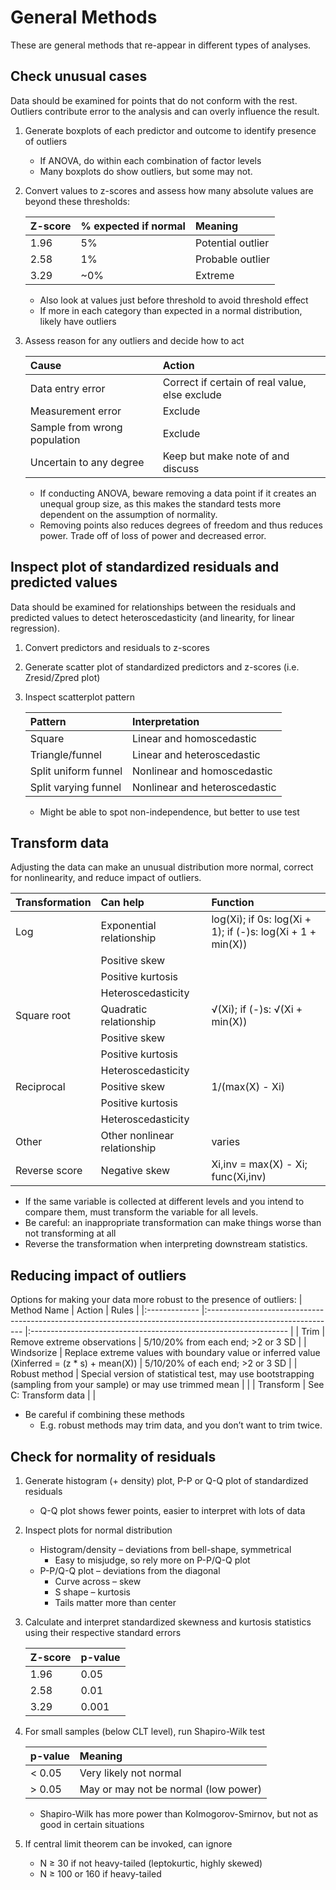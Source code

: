 General Methods
===============

These are general methods that re-appear in different types of analyses.

Check unusual cases
-------------------

Data should be examined for points that do not conform with the rest. Outliers contribute error to the analysis and can overly influence the result.

1.	Generate boxplots of each predictor and outcome to identify presence of outliers
    - If ANOVA, do within each combination of factor levels
    - Many boxplots do show outliers, but some may not.
2.	Convert values to z-scores and assess how many absolute values are beyond these thresholds:

    | Z-score	| % expected if normal | Meaning           |
    |:------- |:-------------------- |:----------------- |
    | 1.96	  |  5%	                 | Potential outlier |
    | 2.58	  |  1%	                 | Probable outlier  |
    | 3.29	  | ~0%	                 | Extreme           |

    - Also look at values just before threshold to avoid threshold effect
    - If more in each category than expected in a normal distribution, likely have outliers

3.	Assess reason for any outliers and decide how to act

    | Cause                        | Action                                         |
    |:---------------------------- |:---------------------------------------------- |
    | Data entry error             | Correct if certain of real value, else exclude |
    | Measurement error	           | Exclude                                        |
    | Sample from wrong population | Exclude                                        |
    | Uncertain to any degree	     | Keep but make note of and discuss              |

    - If conducting ANOVA, beware removing a data point if it creates an unequal group size, as this makes the standard tests more dependent on the assumption of normality.
    - Removing points also reduces degrees of freedom and thus reduces power. Trade off of loss of power and decreased error.

Inspect plot of standardized residuals and predicted values
-----------------------------------------------------------

Data should be examined for relationships between the residuals and predicted values to detect heteroscedasticity (and linearity, for linear regression).
1.	Convert predictors and residuals to z-scores
2.	Generate scatter plot of standardized predictors and z-scores (i.e. Zresid/Zpred plot)
3.	Inspect scatterplot pattern

    | Pattern              | Interpretation                |
    |:-------------------- |:----------------------------- |
    | Square	             | Linear and homoscedastic      |
    | Triangle/funnel	     | Linear and heteroscedastic    |
    | Split uniform funnel | Nonlinear and homoscedastic   |
    | Split varying funnel | Nonlinear and heteroscedastic |

    - Might be able to spot non-independence, but better to use test

Transform data
--------------

Adjusting the data can make an unusual distribution more normal, correct for nonlinearity, and reduce impact of outliers.

| Transformation      | Can help                     | Function                                                   |
|:------------------- |:---------------------------- |:---------------------------------------------------------- |
| Log                 | Exponential relationship     | log(Xi); if 0s: log(Xi + 1); if (-)s: log(Xi + 1 + min(X)) |
|                     | Positive skew                |                                                            |
|                     | Positive kurtosis            |                                                            |
|                     | Heteroscedasticity           |                                                            |
| Square root         | Quadratic relationship       | √(Xi); if (-)s: √(Xi + min(X))                             |
|                     | Positive skew                |                                                            |
|                     | Positive kurtosis            |                                                            |
|                     | Heteroscedasticity           |                                                            |
| Reciprocal          | Positive skew                | 1/(max(X) - Xi)                                            |
|                     | Positive kurtosis            |                                                            |
|                     | Heteroscedasticity           |                                                            |
| Other               | Other nonlinear relationship | varies                                                     |
| Reverse score <any> | Negative skew                | Xi,inv = max(X) - Xi; func(Xi,inv)                         |

- If the same variable is collected at different levels and you intend to compare them, must transform the variable for all levels.
- Be careful: an inappropriate transformation can make things worse than not transforming at all
- Reverse the transformation when interpreting downstream statistics.

Reducing impact of outliers
---------------------------

Options for making your data more robust to the presence of outliers:
| Method Name   | Action	                                                                                                       | Rules                                                            |
|:------------- |:-------------------------------------------------------------------------------------------------------------- |:---------------------------------------------------------------- |
| Trim          | Remove extreme observations                                                                                    | 5/10/20% from each end; >2 or 3 SD                               |
| Windsorize    | Replace extreme values with boundary value or inferred value (Xinferred = (z * s) + mean(X))                   | 5/10/20% of each end; >2 or 3 SD |
| Robust method |	Special version of statistical test, may use bootstrapping (sampling from your sample) or may use trimmed mean |	                                                                |
| Transform     | See C: Transform data                                                                                          |                                                                  |

- Be careful if combining these methods
    - E.g. robust methods may trim data, and you don’t want to trim twice.

Check for normality of residuals
--------------------------------

1.	Generate histogram (+ density) plot, P-P or Q-Q plot of standardized residuals
    - Q-Q plot shows fewer points, easier to interpret with lots of data
2.	Inspect plots for normal distribution
    - Histogram/density – deviations from bell-shape, symmetrical
        - Easy to misjudge, so rely more on P-P/Q-Q plot
    - P-P/Q-Q plot – deviations from the diagonal
        - Curve across – skew
        - S shape – kurtosis
        - Tails matter more than center
3.	Calculate and interpret standardized skewness and kurtosis statistics using their respective standard errors

    | Z-score | p-value |
    |:------- |:------- |
    | 1.96    | 0.05    |
    | 2.58    | 0.01    |
    | 3.29    | 0.001   |

4.	For small samples (below CLT level), run Shapiro-Wilk test

    | p-value | Meaning                              |
    |:------- |:------------------------------------ |
    | < 0.05  | Very likely not normal               |
    | > 0.05  | May or may not be normal (low power) |

    - Shapiro-Wilk has more power than Kolmogorov-Smirnov, but not as good in certain situations
5.	If central limit theorem can be invoked, can ignore
    - N ≥ 30 if not heavy-tailed (leptokurtic, highly skewed)
    - N ≥ 100 or 160 if heavy-tailed
